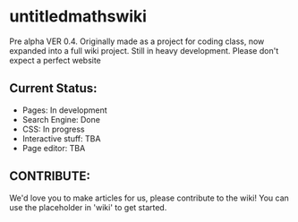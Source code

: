 # untitledmathswiki
Pre alpha VER 0.4. Originally made as a project for coding class, now expanded into a full wiki project. Still in heavy development. Please don't expect a perfect website

## Current Status:
- Pages: In development
- Search Engine: Done
- CSS: In progress
- Interactive stuff: TBA
- Page editor: TBA

## CONTRIBUTE:
We'd love you to make articles for us, please contribute to the wiki! You can use the placeholder in 'wiki' to get started.
